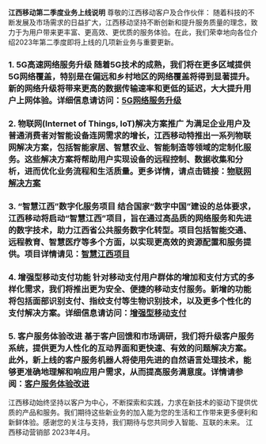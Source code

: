 
**江西移动第二季度业务上线说明** 尊敬的江西移动客户及合作伙伴： 随着科技的不断发展及市场需求的日益扩大，江西移动坚持不断创新和提升服务质量的理念，致力于为用户带来更丰富、更高效、更优质的服务体验。在此，我们荣幸地向各位介绍2023年第二季度即将上线的几项新业务与重要更新。 
### 1. **5G高速网络服务升级** 随着5G技术的成熟，我们将在更多区域提供5G网络覆盖，特别是在偏远和乡村地区的网络覆盖将得到显著提升。新的网络升级将带来更高的数据传输速率和更低的延迟，大大提升用户上网体验。详细信息请访问：[5G网络服务升级](http://112.29.12.86:1521/) 
### 2. **物联网(Internet of Things, IoT)解决方案推广** 为满足企业用户及普通消费者对智能设备连网需求的增长，江西移动特推出一系列物联网解决方案，包括智能家居、智慧农业、智能制造等领域的定制化服务。这些解决方案将帮助用户实现设备的远程控制、数据收集和分析，进而优化业务流程和生活质量。更多详情，请点击链接：[物联网解决方案](http://112.29.12.87:8088) 
### 3. **“智慧江西”数字化服务项目** 结合国家“数字中国”建设的总体要求，江西移动将启动“智慧江西”项目，旨在通过高品质的网络服务和先进的数字技术，助力江西省公共服务数字化转型。项目包括智能交通、远程教育、智慧医疗等多个方面，以实现更高效的资源配置和服务提供。项目详情请见：[智慧江西项目](http://112.29.12.88:18080/) 
### 4. **增强型移动支付功能** 针对移动支付用户群体的增加和支付方式的多样化需求，我们将推出更为安全、便捷的移动支付服务。新增的功能将包括面部识别支付、指纹支付等生物识别技术，以及更多个性化的支付解决方案。详细信息请访问：[增强型移动支付](http://112.29.12.87:8088) 
### 5. **客户服务体验改进** 基于客户回馈和市场调研，我们将升级客户服务系统，提供更为人性化的互动界面和更快速、有效的问题解决方案。此外，新上线的客户服务机器人将使用先进的自然语言处理技术，能够更准确地理解和响应用户需求，从而提高服务满意度。详情请参阅：[客户服务体验改进](http://112.29.12.87:8088) 
江西移动始终坚持以客户为中心，不断探索和实践，力求在新技术的驱动下提供优质的产品和服务。我们期待这些新业务的加入能为您的生活和工作带来更多便利和新鲜体验。感谢您的关注与支持，我们期待与您共同步入智能、互联的未来。 江西移动营销部 2023年4月。

